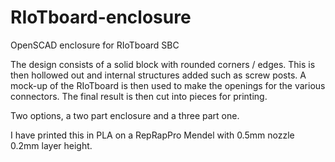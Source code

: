 RIoTboard-enclosure
===================

OpenSCAD enclosure for RIoTboard SBC

The design consists of a solid block with rounded corners / edges.
This is then hollowed out and internal structures added such as screw posts.
A mock-up of the RIoTboard is then used to make the openings for the various connectors.
The final result is then cut into pieces for printing.  

Two options, a two part enclosure and a three part one.

I have printed this in PLA on a RepRapPro Mendel with 0.5mm nozzle 0.2mm layer height.

